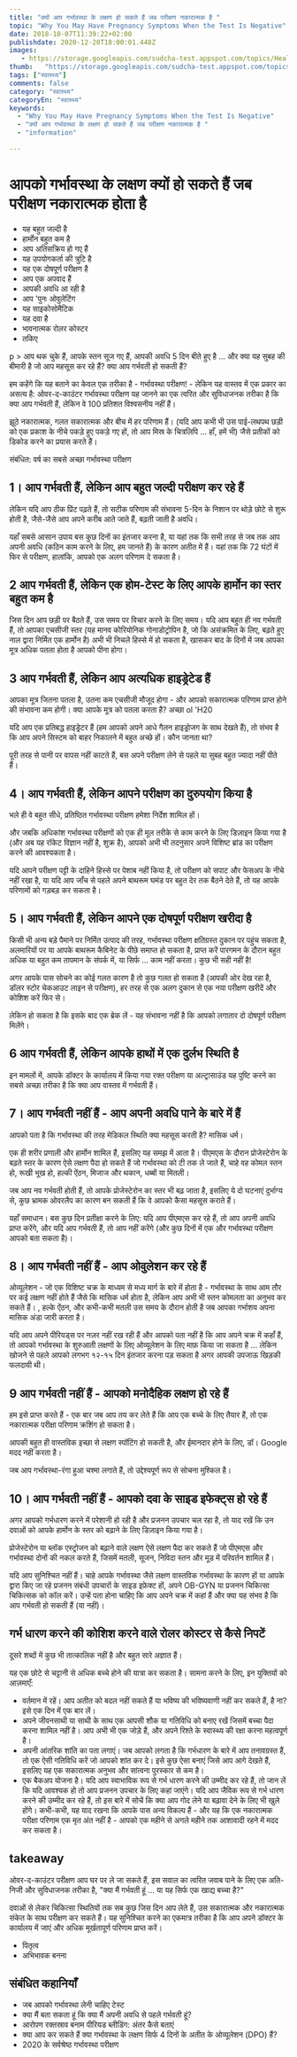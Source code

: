 ```yaml
---
title: "क्यों आप गर्भावस्था के लक्षण हो सकते हैं जब परीक्षण नकारात्मक है "
topic: "Why You May Have Pregnancy Symptoms When the Test Is Negative"
date: 2018-10-07T11:39:22+02:00
publishdate: 2020-12-20T18:00:01.448Z
images: 
   - https://storage.googleapis.com/sudcha-test.appspot.com/topics/Health/default-selection/7.jpg
thumb:   "https://storage.googleapis.com/sudcha-test.appspot.com/topics/Health/default-selection/thumb/7.jpg"
tags: ["स्वास्थ्य"]
comments: false
category: "स्वास्थ्य"
categoryEn: "स्वास्थ्य"
keywords: 
  - "Why You May Have Pregnancy Symptoms When the Test Is Negative"
  - "क्यों आप गर्भावस्था के लक्षण हो सकते हैं जब परीक्षण नकारात्मक है "
  - "information"

---
```

<h1> आपको गर्भावस्था के लक्षण क्यों हो सकते हैं जब परीक्षण नकारात्मक होता है </h1> <ul> <li> यह बहुत जल्दी है </li> <li> हार्मोन बहुत कम है </li> <li> आप अतिसक्रिय हो गए हैं </li> <li> यह उपयोगकर्ता की त्रुटि है </li> <li> यह एक दोषपूर्ण परीक्षण है </li> <li> आप एक अपवाद हैं </li> <li> आपकी अवधि आ रही है </li> <li> आप 'पुनः ओवुलेटिंग </li> <li> यह साइकोसोमैटिक </li> <li> यह दवा है </li> <li> भावनात्मक रोलर कोस्टर </li> <li> तकिए </li> </ul> p > आप थक चुके हैं, आपके स्तन सूज गए हैं, आपकी अवधि 5 दिन बीते हुए है ... और क्या यह सुबह की बीमारी है जो आप महसूस कर रहे हैं? क्या आप गर्भवती हो सकती हैं? </p> <p> हम कहेंगे कि यह बताने का केवल एक तरीका है - गर्भावस्था परीक्षण! - लेकिन यह वास्तव में एक प्रकार का असत्य है: ओवर-द-काउंटर गर्भावस्था परीक्षण यह जानने का एक त्वरित और सुविधाजनक तरीका है कि क्या आप गर्भवती हैं, लेकिन वे 100 प्रतिशत विश्वसनीय नहीं हैं। </p> <p> झूठे नकारात्मक, गलत सकारात्मक और बीच में हर परिणाम हैं। (यदि आप कभी भी उस पाई-लथपथ छड़ी को एक प्रकाश के नीचे पकड़े हुए पकड़े गए हों, तो आप मिस्र के चित्रलिपि ... हाँ, हमें भी) जैसे प्रतीकों को डिकोड करने का प्रयास करते हैं। </p> <p> संबंधित: वर्ष का सबसे अच्छा गर्भावस्था परीक्षण </p> <h2> 1। आप गर्भवती हैं, लेकिन आप बहुत जल्दी परीक्षण कर रहे हैं </h2> <p> लेकिन यदि आप ठीक प्रिंट पढ़ते हैं, तो सटीक परिणाम की संभावना 5-दिन के निशान पर थोड़े छोटे से शुरू होती है, जैसे-जैसे आप अपने करीब आते जाते हैं, बढ़ती जाती है अवधि। </p> <p> यहाँ सबसे आसान उपाय बस कुछ दिनों का इंतजार करना है, या यहां तक ​​कि सभी तरह से जब तक आप अपनी अवधि (कठिन काम करने के लिए, हम जानते हैं) के कारण अतीत में हैं। यहां तक ​​कि 72 घंटों में फिर से परीक्षण, हालांकि, आपको एक अलग परिणाम दे सकता है। </p> <h2> 2 आप गर्भवती हैं, लेकिन एक होम-टेस्ट के लिए आपके हार्मोन का स्तर बहुत कम है </h2> <p> जिस दिन आप छड़ी पर बैठते हैं, उस समय पर विचार करने के लिए समय। यदि आप बहुत ही नव गर्भवती हैं, तो आपका एचसीजी स्तर (यह मानव कोरियोनिक गोनाडोट्रोपिन है, जो कि असंक्रमित के लिए, बढ़ते हुए नाल द्वारा निर्मित एक हार्मोन है) अभी भी निचले हिस्से में हो सकता है, खासकर बाद के दिनों में जब आपका मूत्र अधिक पतला होता है आपको पीना होगा। </p> <h2> 3 आप गर्भवती हैं, लेकिन आप अत्यधिक हाइड्रेटेड हैं </h2> <p> आपका मूत्र जितना पतला है, उतना कम एचसीजी मौजूद होगा - और आपको सकारात्मक परिणाम प्राप्त होने की संभावना कम होगी। क्या आपके मूत्र को पतला करता है? अच्छा ol 'H20 </p> <p> यदि आप एक प्रतिबद्ध हाइड्रेटर हैं (हम आपको अपने आधे गैलन हाइड्रोजग के साथ देखते हैं), तो संभव है कि आप अपने सिस्टम को बाहर निकालने में बहुत अच्छे हों। कौन जानता था? </P> <p> पूरी तरह से पानी पर वापस नहीं काटते हैं, बस अपने परीक्षण लेने से पहले या सुबह बहुत ज्यादा नहीं पीते हैं। </P> <h2> 4। आप गर्भवती हैं, लेकिन आपने परीक्षण का दुरुपयोग किया है </h2> <p> भले ही वे बहुत सीधे, प्रतिष्ठित गर्भावस्था परीक्षण हमेशा निर्देश शामिल हों। </p> <p> और जबकि अधिकांश गर्भावस्था परीक्षणों को एक ही मूल तरीके से काम करने के लिए डिज़ाइन किया गया है (और अब यह रॉकेट विज्ञान नहीं है, शुक्र है), आपको अभी भी तदनुसार अपने विशिष्ट ब्रांड का परीक्षण करने की आवश्यकता है। </p> <p> यदि आपने परीक्षण पट्टी के दाहिने हिस्से पर पेशाब नहीं किया है, तो परीक्षण को सपाट और फेसअप के नीचे नहीं रखा है, या यदि आप जाँच से पहले अपने बाथरूम घमंड पर बहुत देर तक बैठने देते हैं, तो यह आपके परिणामों को गड़बड़ कर सकता है। </P> <h2> 5। आप गर्भवती हैं, लेकिन आपने एक दोषपूर्ण परीक्षण खरीदा है </h2> <p> किसी भी अन्य बड़े पैमाने पर निर्मित उत्पाद की तरह, गर्भावस्था परीक्षण क्षतिग्रस्त दुकान पर पहुंच सकता है, अलमारियों पर या आपके बाथरूम कैबिनेट के पीछे समाप्त हो सकता है, प्राप्त करें पारगमन के दौरान बहुत अधिक या बहुत कम तापमान के संपर्क में, या सिर्फ ... काम नहीं करता। कुछ भी सही नहीं है! </P> <p> अगर आपके पास सोचने का कोई गलत कारण है तो कुछ गलत हो सकता है (आपकी ओर देख रहा है, डॉलर स्टोर चेकआउट लाइन से परीक्षण), हर तरह से एक अलग दुकान से एक नया परीक्षण खरीदें और कोशिश करें फिर से। </p> <p> लेकिन हो सकता है कि इसके बाद एक ब्रेक लें - यह संभावना नहीं है कि आपको लगातार दो दोषपूर्ण परीक्षण मिलेंगे। </p> <h2> 6 आप गर्भवती हैं, लेकिन आपके हाथों में एक दुर्लभ स्थिति है </h2> <p> इन मामलों में, आपके डॉक्टर के कार्यालय में किया गया रक्त परीक्षण या अल्ट्रासाउंड यह पुष्टि करने का सबसे अच्छा तरीका है कि क्या आप वास्तव में गर्भवती हैं। </p> <h2> 7। आप गर्भवती नहीं हैं - आप अपनी अवधि पाने के बारे में हैं </h2> <p> आपको पता है कि गर्भावस्था की तरह मेडिकल स्थिति क्या महसूस करती है? मासिक धर्म। </p> <p> एक ही शरीर प्रणाली और हार्मोन शामिल हैं, इसलिए यह समझ में आता है। पीएमएस के दौरान प्रोजेस्टेरोन के बढ़ते स्तर के कारण ऐसे लक्षण पैदा हो सकते हैं जो गर्भावस्था को टी तक ले जाते हैं, चाहे वह कोमल स्तन हो, रूखी भूख हो, हल्की ऐंठन, मिजाज और थकान, धब्‍बों या मितली। </p> <p> जब आप नव गर्भवती होती हैं, तो आपके प्रोजेस्टेरोन का स्तर भी बढ़ जाता है, इसलिए ये दो घटनाएं दुर्भाग्य से, कुछ भ्रामक ओवरलैप का कारण बन सकती हैं कि वे आपको कैसा महसूस कराते हैं। </p> <p> यहाँ समाधान। बस कुछ दिन प्रतीक्षा करने के लिए: यदि आप पीएमएस कर रहे हैं, तो आप अपनी अवधि प्राप्त करेंगे, और यदि आप गर्भवती हैं, तो आप नहीं करेंगे (और कुछ दिनों में एक और गर्भावस्था परीक्षण आपको बता सकता है)। </p> <h2> 8। आप गर्भवती नहीं हैं - आप ओवुलेशन कर रहे हैं </h2> <p> ओव्यूलेशन - जो एक विशिष्ट चक्र के माध्यम से मध्य मार्ग के बारे में होता है - गर्भावस्था के साथ आम तौर पर कई लक्षण नहीं होते हैं जैसे कि मासिक धर्म होता है, लेकिन आप अभी भी स्तन कोमलता का अनुभव कर सकते हैं। , हल्के ऐंठन, और कभी-कभी मतली उस समय के दौरान होती है जब आपका गर्भाशय अपना मासिक अंडा जारी करता है। </P> <p> यदि आप अपने पीरियड्स पर नज़र नहीं रख रही हैं और आपको पता नहीं है कि आप अपने चक्र में कहाँ हैं, तो आपको गर्भावस्था के शुरुआती लक्षणों के लिए ओव्यूलेशन के लिए माफ़ किया जा सकता है ... लेकिन खोजने से पहले आपको लगभग १२-१५ दिन इंतजार करना पड़ सकता है अगर आपकी उपजाऊ खिड़की फलदायी थी। </p> <h2> 9 आप गर्भवती नहीं हैं - आपको मनोदैहिक लक्षण हो रहे हैं </h2> <p> हम इसे प्राप्त करते हैं - एक बार जब आप तय कर लेते हैं कि आप एक बच्चे के लिए तैयार हैं, तो एक नकारात्मक परीक्षा परिणाम क्रशिंग हो सकता है। </p> <p> आपकी बहुत ही वास्तविक इच्छा से लक्षण स्पॉटिंग हो सकती है, और ईमानदार होने के लिए, डॉ। Google मदद नहीं करता है। </p> <p> जब आप गर्भावस्था-रंगा हुआ चश्मा लगाते हैं, तो उद्देश्यपूर्ण रूप से सोचना मुश्किल है। </p> <h2> 10। आप गर्भवती नहीं हैं - आपको दवा के साइड इफेक्ट्स हो रहे हैं </h2> <p> अगर आपको गर्भधारण करने में परेशानी हो रही है और प्रजनन उपचार चल रहा है, तो याद रखें कि उन दवाओं को आपके हार्मोन के स्तर को बढ़ाने के लिए डिज़ाइन किया गया है। </p> <p> प्रोजेस्टेरोन या ब्लॉक एस्ट्रोजन को बढ़ाने वाले लक्षण ऐसे लक्षण पैदा कर सकते हैं जो पीएमएस और गर्भावस्था दोनों की नकल करते हैं, जिसमें मतली, सूजन, निविदा स्तन और मूड में परिवर्तन शामिल हैं। </p> <p> यदि आप सुनिश्चित नहीं हैं। चाहे आपके गर्भावस्था जैसे लक्षण वास्तविक गर्भावस्था के कारण हों या आपके द्वारा किए जा रहे प्रजनन संबंधी उपचारों के साइड इफ़ेक्ट हों, अपने OB-GYN या प्रजनन चिकित्सा चिकित्सक को कॉल करें। उन्हें पता होना चाहिए कि आप अपने चक्र में कहां हैं और क्या यह संभव है कि आप गर्भवती हो सकती हैं (या नहीं)। </p> <h2> गर्भ धारण करने की कोशिश करने वाले रोलर कोस्टर से कैसे निपटें </h2> <p> दूसरे शब्दों में कुछ भी तात्कालिक नहीं है और बहुत सारे अज्ञात हैं। </p> <p> यह एक छोटे से चट्टानी से अधिक बच्चे होने की यात्रा कर सकता है। सामना करने के लिए, इन युक्तियों को आज़माएँ: </p> <ul> <li> वर्तमान में रहें। आप अतीत को बदल नहीं सकते हैं या भविष्य की भविष्यवाणी नहीं कर सकते हैं, है ना? इसे एक दिन में एक बार लें। </li> <li> अपने जीवनसाथी या साथी के साथ एक आपसी शौक या गतिविधि को बनाए रखें जिसमें बच्चा पैदा करना शामिल नहीं है। आप अभी भी एक जोड़े हैं, और अपने रिश्ते के स्वास्थ्य की रक्षा करना महत्वपूर्ण है। </li> <li> अपनी आंतरिक शांति का पता लगाएं। जब आपको लगता है कि गर्भधारण के बारे में आप तनावग्रस्त हैं, तो एक ऐसी गतिविधि करें जो आपको शांत कर दे। इसे कुछ ऐसा बनाएं जिसे आप आगे देखते हैं, इसलिए यह एक सकारात्मक अनुभव और सांत्वना पुरस्कार से कम है। </li> <li> एक बैकअप योजना है। यदि आप स्वाभाविक रूप से गर्भ धारण करने की उम्मीद कर रहे हैं, तो जान लें कि यदि आवश्यक हो तो आप प्रजनन उपचार के लिए कहां जाएंगे। यदि आप जैविक रूप से गर्भ धारण करने की उम्मीद कर रहे हैं, तो इस बारे में सोचें कि क्या आप गोद लेने या बढ़ावा देने के लिए भी खुले होंगे। कभी-कभी, यह याद रखना कि आपके पास अन्य विकल्प हैं - और यह कि एक नकारात्मक परीक्षा परिणाम एक मृत अंत नहीं है - आपको एक महीने से अगले महीने तक आशावादी रहने में मदद कर सकता है। </li> </ul> <h2> takeaway </h2 > <p> ओवर-द-काउंटर परीक्षण आप घर पर ले जा सकते हैं, इस सवाल का त्वरित जवाब पाने के लिए एक अति-निजी और सुविधाजनक तरीका है, "क्या मैं गर्भवती हूं ... या यह सिर्फ एक खाद्य बच्चा है?" </p> <p> दवाओं से लेकर चिकित्सा स्थितियों तक सब कुछ जिस दिन आप लेते हैं, उस सकारात्मक और नकारात्मक संकेत के साथ परीक्षण कर सकते हैं। यह सुनिश्चित करने का एकमात्र तरीका है कि आप अपने डॉक्टर के कार्यालय में जाएं और अधिक मूर्खतापूर्ण परिणाम प्राप्त करें। </p> <ul> <li> पितृत्व </li> <li> अभिभावक बनना </li> </ul> <h2> संबंधित कहानियाँ </h2> <ul> <li> जब आपको गर्भावस्था लेनी चाहिए टेस्ट </li> <li> क्या मैं बता सकता हूं कि क्या मैं अपनी अवधि से पहले गर्भवती हूं? </Li> <li> आरोपण रक्तस्राव बनाम पीरियड ब्लीडिंग: अंतर कैसे बताएं </li> <li> क्या आप कर सकते हैं क्या गर्भावस्था के लक्षण सिर्फ 4 दिनों के अतीत के ओव्यूलेशन (DPO) हैं? </Li> <li> 2020 के सर्वश्रेष्ठ गर्भावस्था परीक्षण </li> </ul> 